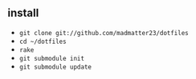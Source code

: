 ## install

- `git clone git://github.com/madmatter23/dotfiles`
- `cd ~/dotfiles`
- `rake`
- `git submodule init`
- `git submodule update`